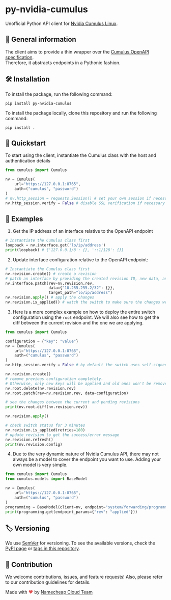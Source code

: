 # py-nvidia-cumulus
Unofficial Python API client for [Nvidia Cumulus Linux](https://docs.nvidia.com/networking-ethernet-software/cumulus-linux-54/pdf/).

## 📖 General information
The client aims to provide a thin wrapper over the [Cumulus OpenAPI specification](https://docs.nvidia.com/networking-ethernet-software/cumulus-linux-54/api/index.html).<br>
Therefore, it abstracts endpoints in a Pythonic fashion.

## 🛠 Installation

To install the package, run the following command:
```
pip install py-nvidia-cumulus
```

To install the package locally, clone this repository and run the following command:
```
pip install .
```

## 🚀 Quickstart

To start using the client, instantiate the Cumulus class with the host and authentication details
```python
from cumulus import Cumulus

nv = Cumulus(
    url="https://127.0.0.1:8765",
    auth=("cumulus", "password")
)
# nv.http_session = requests.Session() # set your own session if necessary
nv.http_session.verify = False # disable SSL verification if necessary
```

## 📄 Examples

1. Get the IP address of an interface relative to the OpenAPI endpoint
```python
# Instantiate the Cumulus class first
loopback = nv.interface.get('lo/ip/address')
print(loopback) # {'127.0.0.1/8': {}, '::1/128': {}}
```
2. Update interface configuration relative to the OpenAPI endpoint:
```python
# Instantiate the Cumulus class first
nv.revision.create() # create a revision
# patch an interface by providing the created revision ID, new data, and path to the object
nv.interface.patch(rev=nv.revision.rev,
                   data={"10.255.255.2/32": {}},
                   target_path="lo/ip/address")
nv.revision.apply() # apply the changes
nv.revision.is_applied() # watch the switch to make sure the changes were applied successfully
```

3. Here is a more complex example on how to deploy the entire switch configuration using the `root` endpoint.
We will also see how to get the diff between the current revision and the one we are applying.
```python
from cumulus import Cumulus

configuration = {"key": "value"}
nv = Cumulus(
    url="https://127.0.0.1:8765",
    auth=("cumulus", "password")
)
nv.http_session.verify = False # by default the switch uses self-signed certificate

nv.revision.create()
# remove previous configuration completely.
# Otherwise, only new keys will be applied and old ones won't be removed
nv.root.delete(nv.revision.rev)
nv.root.patch(rev=nv.revision.rev, data=configuration)

# see the changes between the current and pending revisions
print(nv.root.diff(nv.revision.rev))

nv.revision.apply()

# check switch status for 3 minutes
nv.revision.is_applied(retries=180)
# update revision to get the success/error message
nv.revision.refresh()
print(nv.revision.config)
```

4. Due to the very dynamic nature of Nvidia Cumulus API, there may not always be a model to cover the endpoint you want to use.
Adding your own model is very simple.
```python
from cumulus import Cumulus
from cumulus.models import BaseModel

nv = Cumulus(
    url="https://127.0.0.1:8765",
    auth=("cumulus", "password")
)
programming = BaseModel(client=nv, endpoint="system/forwarding/programming")
print(programming.get(endpoint_params={"rev": "applied"}))
```

## 🏷️ Versioning

We use [SemVer](http://semver.org/) for versioning.
To see the available versions, check the [PyPI page](https://pypi.org/project/py-nvidia-cumulus/#history) or [tags in this repository](https://github.com/NCCloud/py-nvidia-cumulus/tags).

## 🤝 Contribution

We welcome contributions, issues, and feature requests!
Also, please refer to our contribution guidelines for details.

Made with <span style="color: #e25555;">&hearts;</span> by [Namecheap Cloud Team](https://github.com/NCCloud)
